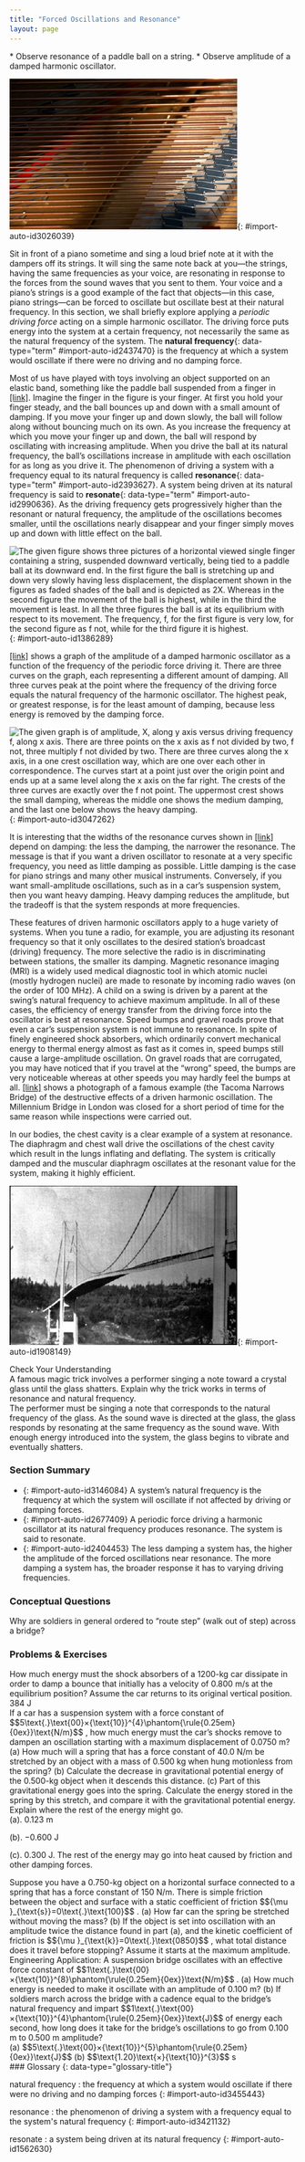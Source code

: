 ```yaml
---
title: "Forced Oscillations and Resonance"
layout: page
---
```



<div data-type="abstract" markdown="1">
* Observe resonance of a paddle ball on a string.
* Observe amplitude of a damped harmonic oscillator.

</div>

 ![The figure shows the panel of the piano containing the strings, which are visibly in horizontal lines. Just below the strings is the wooden block of the piano containing the different type string handle bars and blocks.](../resources/Figure_17_08_01a.jpg "You can cause the strings in a piano to vibrate simply by producing sound waves from your voice. (credit: Matt Billings, Flickr)"){: #import-auto-id3026039}

Sit in front of a piano sometime and sing a loud brief note at it with the dampers off its strings. It will sing the same note back at you—the strings, having the same frequencies as your voice, are resonating in response to the forces from the sound waves that you sent to them. Your voice and a piano’s strings is a good example of the fact that objects—in this case, piano strings—can be forced to oscillate but oscillate best at their natural frequency. In this section, we shall briefly explore applying a *periodic driving force* acting on a simple harmonic oscillator. The driving force puts energy into the system at a certain frequency, not necessarily the same as the natural frequency of the system. The **natural frequency**{: data-type="term" #import-auto-id2437470} is the frequency at which a system would oscillate if there were no driving and no damping force.

Most of us have played with toys involving an object supported on an elastic band, something like the paddle ball suspended from a finger in [\[link\]](#import-auto-id1386289). Imagine the finger in the figure is your finger. At first you hold your finger steady, and the ball bounces up and down with a small amount of damping. If you move your finger up and down slowly, the ball will follow along without bouncing much on its own. As you increase the frequency at which you move your finger up and down, the ball will respond by oscillating with increasing amplitude. When you drive the ball at its natural frequency, the ball’s oscillations increase in amplitude with each oscillation for as long as you drive it. The phenomenon of driving a system with a frequency equal to its natural frequency is called **resonance**{: data-type="term" #import-auto-id2393627}. A system being driven at its natural frequency is said to **resonate**{: data-type="term" #import-auto-id2990636}. As the driving frequency gets progressively higher than the resonant or natural frequency, the amplitude of the oscillations becomes smaller, until the oscillations nearly disappear and your finger simply moves up and down with little effect on the ball.

 ![The given figure shows three pictures of a horizontal viewed single finger containing a string, suspended downward vertically, being tied to a paddle ball at its downward end. In the first figure the ball is stretching up and down very slowly having less displacement, the displacement shown in the figures as faded shades of the ball and is depicted as 2X. Whereas in the second figure the movement of the ball is highest, while in the third the movement is least. In all the three figures the ball is at its equilibrium with respect to its movement. The frequency, f, for the first figure is very low, for the second figure as f not, while for the third figure it is highest.](../resources/Figure_17_08_02a.jpg "The paddle ball on its rubber band moves in response to the finger supporting it. If the finger moves with the natural frequency f0 size 12{f rSub { size 8{0} } } {} of the ball on the rubber band, then a resonance is achieved, and the amplitude of the ball&#x2019;s oscillations increases dramatically. At higher and lower driving frequencies, energy is transferred to the ball less efficiently, and it responds with lower-amplitude oscillations. "){: #import-auto-id1386289}

[\[link\]](#import-auto-id3047262) shows a graph of the amplitude of a damped harmonic oscillator as a function of the frequency of the periodic force driving it. There are three curves on the graph, each representing a different amount of damping. All three curves peak at the point where the frequency of the driving force equals the natural frequency of the harmonic oscillator. The highest peak, or greatest response, is for the least amount of damping, because less energy is removed by the damping force.

 ![The given graph is of amplitude, X, along y axis versus driving frequency f, along x axis. There are three points on the x axis as f not divided by two, f not, three multiply f not divided by two. There are three curves along the x axis, in a one crest oscillation way, which are one over each other in correspondence. The curves start at a point just over the origin point and ends up at a same level along the x axis on the far right. The crests of the three curves are exactly over the f not point. The uppermost crest shows the small damping, whereas the middle one shows the medium damping, and the last one below shows the heavy damping.](../resources/Figure_17_08_03a.jpg "Amplitude of a harmonic oscillator as a function of the frequency of the driving force. The curves represent the same oscillator with the same natural frequency but with different amounts of damping. Resonance occurs when the driving frequency equals the natural frequency, and the greatest response is for the least amount of damping. The narrowest response is also for the least damping. "){: #import-auto-id3047262}

It is interesting that the widths of the resonance curves shown in [\[link\]](#import-auto-id3047262) depend on damping: the less the damping, the narrower the resonance. The message is that if you want a driven oscillator to resonate at a very specific frequency, you need as little damping as possible. Little damping is the case for piano strings and many other musical instruments. Conversely, if you want small-amplitude oscillations, such as in a car’s suspension system, then you want heavy damping. Heavy damping reduces the amplitude, but the tradeoff is that the system responds at more frequencies.

These features of driven harmonic oscillators apply to a huge variety of systems. When you tune a radio, for example, you are adjusting its resonant frequency so that it only oscillates to the desired station’s broadcast (driving) frequency. The more selective the radio is in discriminating between stations, the smaller its damping. Magnetic resonance imaging (MRI) is a widely used medical diagnostic tool in which atomic nuclei (mostly hydrogen nuclei) are made to resonate by incoming radio waves (on the order of 100 MHz). A child on a swing is driven by a parent at the swing’s natural frequency to achieve maximum amplitude. In all of these cases, the efficiency of energy transfer from the driving force into the oscillator is best at resonance. Speed bumps and gravel roads prove that even a car’s suspension system is not immune to resonance. In spite of finely engineered shock absorbers, which ordinarily convert mechanical energy to thermal energy almost as fast as it comes in, speed bumps still cause a large-amplitude oscillation. On gravel roads that are corrugated, you may have noticed that if you travel at the “wrong” speed, the bumps are very noticeable whereas at other speeds you may hardly feel the bumps at all. [\[link\]](#import-auto-id1908149) shows a photograph of a famous example (the Tacoma Narrows Bridge) of the destructive effects of a driven harmonic oscillation. The Millennium Bridge in London was closed for a short period of time for the same reason while inspections were carried out.

In our bodies, the chest cavity is a clear example of a system at resonance. The diaphragm and chest wall drive the oscillations of the chest cavity which result in the lungs inflating and deflating. The system is critically damped and the muscular diaphragm oscillates at the resonant value for the system, making it highly efficient.

![The figure shows a black and white photo of the Tacoma Narrows Bridge, from the left side view. The middle of the bridge is shown here in an oscillating state due to heavy cross winds.](../resources/Figure_17_08_04a.jpg "In 1940, the Tacoma Narrows Bridge in Washington state collapsed. Heavy cross winds drove the bridge into oscillations at its resonant frequency. Damping decreased when support cables broke loose and started to slip over the towers, allowing increasingly greater amplitudes until the structure failed (credit: PRI's Studio 360, via Flickr)"){: #import-auto-id1908149}

<div data-type="exercise" data-element-type="check-understanding" data-label="">
<div data-type="title">
Check Your Understanding
</div>
<div data-type="problem" markdown="1">
A famous magic trick involves a performer singing a note toward a crystal glass until the glass shatters. Explain why the trick works in terms of resonance and natural frequency.

</div>
<div data-type="solution" data-print-placement="here" markdown="1">
The performer must be singing a note that corresponds to the natural frequency of the glass. As the sound wave is directed at the glass, the glass responds by resonating at the same frequency as the sound wave. With enough energy introduced into the system, the glass begins to vibrate and eventually shatters.

</div>
</div>

### Section Summary

* {: #import-auto-id3146084} A system’s natural frequency is the frequency at which the system will oscillate if not affected by driving or damping forces.
* {: #import-auto-id2677409} A periodic force driving a harmonic oscillator at its natural frequency produces resonance. The system is said to resonate.
* {: #import-auto-id2404453} The less damping a system has, the higher the amplitude of the forced oscillations near resonance. The more damping a system has, the broader response it has to varying driving frequencies.

### Conceptual Questions

<div data-type="exercise" data-element-type="conceptual-questions">
<div data-type="problem" markdown="1">
Why are soldiers in general ordered to “route step” (walk out of step) across a bridge?

</div>
</div>

### Problems &amp; Exercises

<div data-type="exercise" data-element-type="problems-exercises">
<div data-type="problem" markdown="1">
How much energy must the shock absorbers of a 1200-kg car dissipate in order to damp a bounce that initially has a velocity of 0.800 m/s at the equilibrium position? Assume the car returns to its original vertical position.

</div>
<div data-type="solution" markdown="1">
384 J

</div>
</div>

<div data-type="exercise" data-element-type="problems-exercises">
<div data-type="problem" markdown="1">
If a car has a suspension system with a force constant of $$5\text{.}\text{00}×{\text{10}}^{4}\phantom{\rule{0.25em}{0ex}}\text{N/m}$$
, how much energy must the car’s shocks remove to dampen an oscillation starting with a maximum displacement of 0.0750 m?

</div>
</div>

<div data-type="exercise" data-element-type="problems-exercises">
<div data-type="problem" markdown="1">
(a) How much will a spring that has a force constant of 40.0 N/m be stretched by an object with a mass of 0.500 kg when hung motionless from the spring? (b) Calculate the decrease in gravitational potential energy of the 0.500-kg object when it descends this distance. (c) Part of this gravitational energy goes into the spring. Calculate the energy stored in the spring by this stretch, and compare it with the gravitational potential energy. Explain where the rest of the energy might go.

</div>
<div data-type="solution" markdown="1">
(a). 0.123 m

(b). −0.600 J

(c). 0.300 J. The rest of the energy may go into heat caused by friction and other damping forces.

</div>
</div>

<div data-type="exercise" data-element-type="problems-exercises">
<div data-type="problem" markdown="1">
Suppose you have a 0.750-kg object on a horizontal surface connected to a spring that has a force constant of 150 N/m. There is simple friction between the object and surface with a static coefficient of friction $${\mu }_{\text{s}}=0\text{.}\text{100}$$
. (a) How far can the spring be stretched without moving the mass? (b) If the object is set into oscillation with an amplitude twice the distance found in part (a), and the kinetic coefficient of friction is $${\mu }_{\text{k}}=0\text{.}\text{0850}$$
, what total distance does it travel before stopping? Assume it starts at the maximum amplitude.

</div>
</div>

<div data-type="exercise" data-element-type="problems-exercises">
<div data-type="problem" markdown="1">
Engineering Application: A suspension bridge oscillates with an effective force constant of $$1\text{.}\text{00}×{\text{10}}^{8}\phantom{\rule{0.25em}{0ex}}\text{N/m}$$
. (a) How much energy is needed to make it oscillate with an amplitude of 0.100 m? (b) If soldiers march across the bridge with a cadence equal to the bridge’s natural frequency and impart $$1\text{.}\text{00}×{\text{10}}^{4}\phantom{\rule{0.25em}{0ex}}\text{J}$$
 of energy each second, how long does it take for the bridge’s oscillations to go from 0.100 m to 0.500 m amplitude?

</div>
<div data-type="solution" markdown="1">
(a) $$5\text{.}\text{00}×{\text{10}}^{5}\phantom{\rule{0.25em}{0ex}}\text{J}$$
(b) $$\text{1.20}\text{×}{\text{10}}^{3}$$
 s

</div>
</div>

<div data-type="glossary" markdown="1">
### Glossary
{: data-type="glossary-title"}

natural frequency
: the frequency at which a system would oscillate if there were no driving and no damping forces
{: #import-auto-id3455443}

resonance
: the phenomenon of driving a system with a frequency equal to the system\'s natural frequency
{: #import-auto-id3421132}

resonate
: a system being driven at its natural frequency
{: #import-auto-id1562630}

</div>
